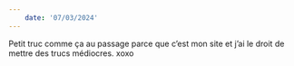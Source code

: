 ```yaml
---
    date: '07/03/2024'
---
```


Petit truc comme ça au passage parce que c’est mon site et j’ai le droit de mettre des trucs médiocres. xoxo